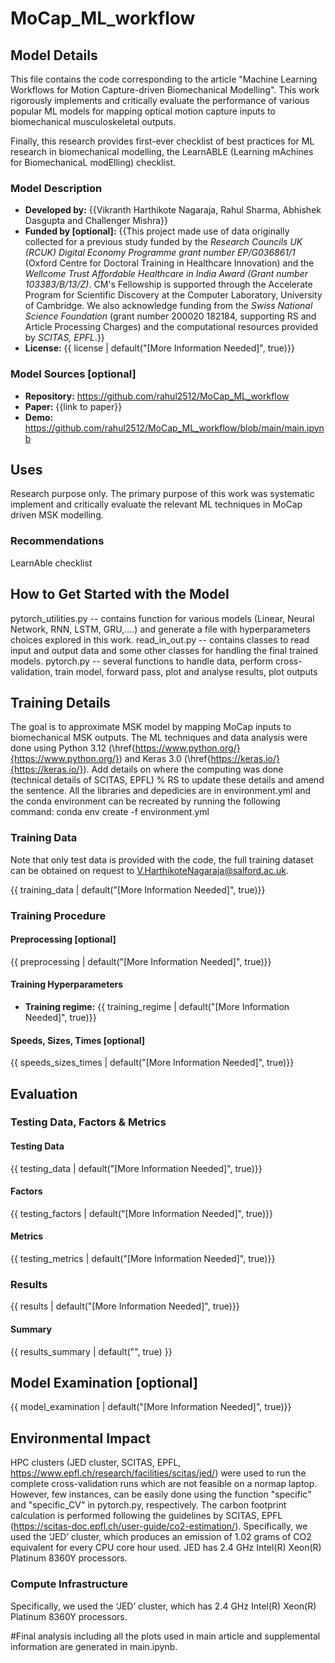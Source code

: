 # MoCap_ML_workflow


## Model Details
This file contains the code corresponding to the article "Machine Learning Workflows for Motion Capture-driven Biomechanical Modelling". 
This work rigorously implements and critically evaluate the performance of various popular ML models for mapping optical motion capture inputs to biomechanical musculoskeletal outputs.

Finally, this research provides first-ever checklist of best practices for ML research in biomechanical modelling, the LearnABLE (Learning mAchines for BiomechanicaL modElling) checklist.

### Model Description
- **Developed by:** {{Vikranth Harthikote Nagaraja, Rahul Sharma, Abhishek Dasgupta and Challenger Mishra}}
- **Funded by [optional]:** {{This project made use of data originally collected for a previous study funded by the _Research Councils UK (RCUK) Digital Economy Programme grant number EP/G036861/1_ (Oxford Centre for Doctoral Training in Healthcare Innovation) and the _Wellcome Trust Affordable Healthcare in India Award (Grant number 103383/B/13/Z)_. CM's Fellowship is supported through the Accelerate Program for Scientific Discovery at the Computer Laboratory, University of Cambridge. We also acknowledge funding from the _Swiss National Science Foundation_ (grant number 200020 182184, supporting RS and Article Processing Charges) and the computational resources provided by _SCITAS, EPFL_.}}
- **License:** {{ license | default("[More Information Needed]", true)}}

### Model Sources [optional]

- **Repository:** https://github.com/rahul2512/MoCap_ML_workflow
- **Paper:** {{link to paper}}
- **Demo:** https://github.com/rahul2512/MoCap_ML_workflow/blob/main/main.ipynb
  
## Uses
Research purpose only. The primary purpose of this work was systematic implement and critically evaluate the relevant ML techniques in MoCap driven MSK modelling. 

### Recommendations
LearnAble checklist 

## How to Get Started with the Model
pytorch_utilities.py -- contains function for various models (Linear, Neural Network, RNN, LSTM, GRU,....) and generate a file with hyperparameters choices explored in this work. 
read_in_out.py -- contains classes to read input and output data and some other classes for handling the final trained models. 
pytorch.py -- several functions to handle data, perform cross-validation, train model, forward pass, plot and analyse results, plot outputs

## Training Details
The goal is to approximate MSK model by mapping MoCap inputs to biomechanical MSK outputs.
The ML techniques and data analysis were done using Python 3.12 (\href{https://www.python.org/}{https://www.python.org/}) and Keras 3.0 (\href{https://keras.io/}{https://keras.io/}). Add details on where the computing was done (technical details of SCITAS, EPFL) % RS to update these details and amend the sentence.
All the libraries and depedicies are in environment.yml and the conda environment can be recreated by running the following command:
conda env create -f environment.yml

### Training Data
Note that only test data is provided with the code, the full training dataset can be obtained on request to V.HarthikoteNagaraja@salford.ac.uk. 


{{ training_data | default("[More Information Needed]", true)}}

### Training Procedure

<!-- This relates heavily to the Technical Specifications. Content here should link to that section when it is relevant to the training procedure. -->

#### Preprocessing [optional]

{{ preprocessing | default("[More Information Needed]", true)}}


#### Training Hyperparameters

- **Training regime:** {{ training_regime | default("[More Information Needed]", true)}} <!--fp32, fp16 mixed precision, bf16 mixed precision, bf16 non-mixed precision, fp16 non-mixed precision, fp8 mixed precision -->

#### Speeds, Sizes, Times [optional]

<!-- This section provides information about throughput, start/end time, checkpoint size if relevant, etc. -->

{{ speeds_sizes_times | default("[More Information Needed]", true)}}

## Evaluation

<!-- This section describes the evaluation protocols and provides the results. -->

### Testing Data, Factors & Metrics

#### Testing Data

<!-- This should link to a Dataset Card if possible. -->

{{ testing_data | default("[More Information Needed]", true)}}

#### Factors

<!-- These are the things the evaluation is disaggregating by, e.g., subpopulations or domains. -->

{{ testing_factors | default("[More Information Needed]", true)}}

#### Metrics

<!-- These are the evaluation metrics being used, ideally with a description of why. -->

{{ testing_metrics | default("[More Information Needed]", true)}}

### Results

{{ results | default("[More Information Needed]", true)}}

#### Summary

{{ results_summary | default("", true) }}

## Model Examination [optional]

{{ model_examination | default("[More Information Needed]", true)}}

## Environmental Impact
HPC clusters (JED cluster, SCITAS, EPFL, https://www.epfl.ch/research/facilities/scitas/jed/)  were used to run the complete cross-validation runs which are not feasible on a normap laptop. However, few instances, can be easily done using the function "specific" and "specific_CV" in pytorch.py, respectively. 
The carbon footprint calculation is performed following the guidelines by SCITAS, EPFL (https://scitas-doc.epfl.ch/user-guide/co2-estimation/). 
Specifically, we used the ‘JED’ cluster, which produces an emission of 1.02 grams of CO2 equivalent for every CPU core hour used. JED has 2.4 GHz Intel(R) Xeon(R) Platinum 8360Y processors.

### Compute Infrastructure
Specifically, we used the ‘JED’ cluster, which has 2.4 GHz Intel(R) Xeon(R) Platinum 8360Y processors.


#Final analysis including all the plots used in main article and supplemental information are generated in main.ipynb. 
